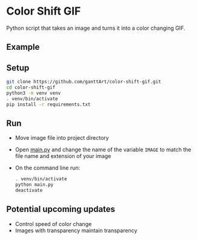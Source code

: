 # Color Shift GIF

Python script that takes an image and turns it into a color changing GIF.

## Example

<!-- ![big sur color shifted](./assets/big_sur.gif) -->

## Setup

```bash
git clone https://github.com/ganttArt/color-shift-gif.git
cd color-shift-gif
python3 -m venv venv
. venv/bin/activate
pip install -r requirements.txt
```

## Run

- Move image file into project directory
- Open [main.py](main.py) and change the name of the variable `IMAGE` to match the file name and extension of your image
- On the command line run:

    ```bash
    . venv/bin/activate
    python main.py
    deactivate
    ```

## Potential upcoming updates

- Control speed of color change
- Images with transparency maintain transparency
